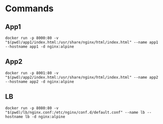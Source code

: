# Commands

## App1

```docker
docker run -p 8000:80 -v "$(pwd)/app1/index.html:/usr/share/nginx/html/index.html" --name app1 --hostname app1 -d nginx:alpine
```

## App2

```docker
docker run -p 8001:80 -v "$(pwd)/app2/index.html:/usr/share/nginx/html/index.html" --name app2 --hostname app2 -d nginx:alpine
```

## LB

```docker
docker run -p 8080:80 -v "$(pwd)/lb/nginx.conf:/etc/nginx/conf.d/default.conf" --name lb --hostname lb -d nginx:alpine
```